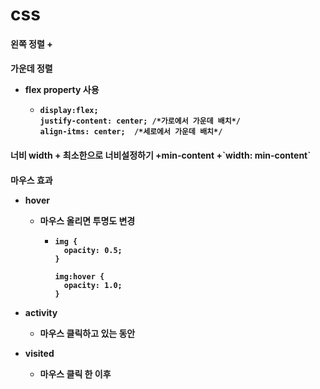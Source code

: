 <h1>css
<h4>왼쪽 정렬
+ 

<h4>가운데 정렬

+ flex property 사용

  + ```
    display:flex;
    justify-content: center; /*가로에서 가운데 배치*/
    align-itms: center;  /*세로에서 가운데 배치*/ 
    ```



<h4>너비 width
+ 최소한으로 너비설정하기
	+min-content
	+`width: min-content`
 
<h4>마우스 효과

+ hover

  + 마우스 올리면 투명도 변경

    + ```
      img {
      	opacity: 0.5;
      }
      
      img:hover {
      	opacity: 1.0;
      }
      ```

+ activity
  + 마우스 클릭하고 있는 동안
  

+ visited
  + 마우스 클릭 한 이후
  


